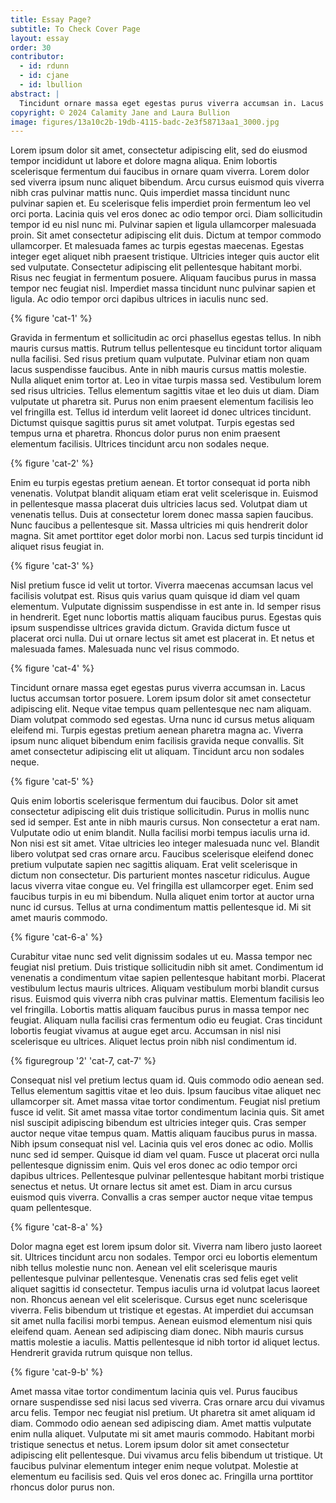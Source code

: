 ```yaml
---
title: Essay Page? 
subtitle: To Check Cover Page
layout: essay
order: 30
contributor:
  - id: rdunn
  - id: cjane
  - id: lbullion
abstract: |
  Tincidunt ornare massa eget egestas purus viverra accumsan in. Lacus luctus accumsan tortor posuere. Lorem ipsum dolor sit amet consectetur adipiscing elit. Neque vitae tempus quam pellentesque nec nam aliquam.
copyright: © 2024 Calamity Jane and Laura Bullion
image: figures/13a10c2b-19db-4115-badc-2e3f58713aa1_3000.jpg
---
```


Lorem ipsum dolor sit amet, consectetur adipiscing elit, sed do eiusmod tempor incididunt ut labore et dolore magna aliqua. Enim lobortis scelerisque fermentum dui faucibus in ornare quam viverra. Lorem dolor sed viverra ipsum nunc aliquet bibendum. Arcu cursus euismod quis viverra nibh cras pulvinar mattis nunc. Quis imperdiet massa tincidunt nunc pulvinar sapien et. Eu scelerisque felis imperdiet proin fermentum leo vel orci porta. Lacinia quis vel eros donec ac odio tempor orci. Diam sollicitudin tempor id eu nisl nunc mi. Pulvinar sapien et ligula ullamcorper malesuada proin. Sit amet consectetur adipiscing elit duis. Dictum at tempor commodo ullamcorper. Et malesuada fames ac turpis egestas maecenas. Egestas integer eget aliquet nibh praesent tristique. Ultricies integer quis auctor elit sed vulputate. Consectetur adipiscing elit pellentesque habitant morbi. Risus nec feugiat in fermentum posuere. Aliquam faucibus purus in massa tempor nec feugiat nisl. Imperdiet massa tincidunt nunc pulvinar sapien et ligula. Ac odio tempor orci dapibus ultrices in iaculis nunc sed.

{% figure 'cat-1' %}

Gravida in fermentum et sollicitudin ac orci phasellus egestas tellus. In nibh mauris cursus mattis. Rutrum tellus pellentesque eu tincidunt tortor aliquam nulla facilisi. Sed risus pretium quam vulputate. Pulvinar etiam non quam lacus suspendisse faucibus. Ante in nibh mauris cursus mattis molestie. Nulla aliquet enim tortor at. Leo in vitae turpis massa sed. Vestibulum lorem sed risus ultricies. Tellus elementum sagittis vitae et leo duis ut diam. Diam vulputate ut pharetra sit. Purus non enim praesent elementum facilisis leo vel fringilla est. Tellus id interdum velit laoreet id donec ultrices tincidunt. Dictumst quisque sagittis purus sit amet volutpat. Turpis egestas sed tempus urna et pharetra. Rhoncus dolor purus non enim praesent elementum facilisis. Ultrices tincidunt arcu non sodales neque.

{% figure 'cat-2' %}

Enim eu turpis egestas pretium aenean. Et tortor consequat id porta nibh venenatis. Volutpat blandit aliquam etiam erat velit scelerisque in. Euismod in pellentesque massa placerat duis ultricies lacus sed. Volutpat diam ut venenatis tellus. Duis at consectetur lorem donec massa sapien faucibus. Nunc faucibus a pellentesque sit. Massa ultricies mi quis hendrerit dolor magna. Sit amet porttitor eget dolor morbi non. Lacus sed turpis tincidunt id aliquet risus feugiat in.

{% figure 'cat-3' %}

Nisl pretium fusce id velit ut tortor. Viverra maecenas accumsan lacus vel facilisis volutpat est. Risus quis varius quam quisque id diam vel quam elementum. Vulputate dignissim suspendisse in est ante in. Id semper risus in hendrerit. Eget nunc lobortis mattis aliquam faucibus purus. Egestas quis ipsum suspendisse ultrices gravida dictum. Gravida dictum fusce ut placerat orci nulla. Dui ut ornare lectus sit amet est placerat in. Et netus et malesuada fames. Malesuada nunc vel risus commodo.

{% figure 'cat-4' %}

Tincidunt ornare massa eget egestas purus viverra accumsan in. Lacus luctus accumsan tortor posuere. Lorem ipsum dolor sit amet consectetur adipiscing elit. Neque vitae tempus quam pellentesque nec nam aliquam. Diam volutpat commodo sed egestas. Urna nunc id cursus metus aliquam eleifend mi. Turpis egestas pretium aenean pharetra magna ac. Viverra ipsum nunc aliquet bibendum enim facilisis gravida neque convallis. Sit amet consectetur adipiscing elit ut aliquam. Tincidunt arcu non sodales neque.

{% figure 'cat-5' %}

Quis enim lobortis scelerisque fermentum dui faucibus. Dolor sit amet consectetur adipiscing elit duis tristique sollicitudin. Purus in mollis nunc sed id semper. Est ante in nibh mauris cursus. Non consectetur a erat nam. Vulputate odio ut enim blandit. Nulla facilisi morbi tempus iaculis urna id. Non nisi est sit amet. Vitae ultricies leo integer malesuada nunc vel. Blandit libero volutpat sed cras ornare arcu. Faucibus scelerisque eleifend donec pretium vulputate sapien nec sagittis aliquam. Erat velit scelerisque in dictum non consectetur. Dis parturient montes nascetur ridiculus. Augue lacus viverra vitae congue eu. Vel fringilla est ullamcorper eget. Enim sed faucibus turpis in eu mi bibendum. Nulla aliquet enim tortor at auctor urna nunc id cursus. Tellus at urna condimentum mattis pellentesque id. Mi sit amet mauris commodo.

{% figure 'cat-6-a' %}

Curabitur vitae nunc sed velit dignissim sodales ut eu. Massa tempor nec feugiat nisl pretium. Duis tristique sollicitudin nibh sit amet. Condimentum id venenatis a condimentum vitae sapien pellentesque habitant morbi. Placerat vestibulum lectus mauris ultrices. Aliquam vestibulum morbi blandit cursus risus. Euismod quis viverra nibh cras pulvinar mattis. Elementum facilisis leo vel fringilla. Lobortis mattis aliquam faucibus purus in massa tempor nec feugiat. Aliquam nulla facilisi cras fermentum odio eu feugiat. Cras tincidunt lobortis feugiat vivamus at augue eget arcu. Accumsan in nisl nisi scelerisque eu ultrices. Aliquet lectus proin nibh nisl condimentum id.

{% figuregroup '2' 'cat-7, cat-7' %}

Consequat nisl vel pretium lectus quam id. Quis commodo odio aenean sed. Tellus elementum sagittis vitae et leo duis. Ipsum faucibus vitae aliquet nec ullamcorper sit. Amet massa vitae tortor condimentum. Feugiat nisl pretium fusce id velit. Sit amet massa vitae tortor condimentum lacinia quis. Sit amet nisl suscipit adipiscing bibendum est ultricies integer quis. Cras semper auctor neque vitae tempus quam. Mattis aliquam faucibus purus in massa. Nibh ipsum consequat nisl vel. Lacinia quis vel eros donec ac odio. Mollis nunc sed id semper. Quisque id diam vel quam. Fusce ut placerat orci nulla pellentesque dignissim enim. Quis vel eros donec ac odio tempor orci dapibus ultrices. Pellentesque pulvinar pellentesque habitant morbi tristique senectus et netus. Ut ornare lectus sit amet est. Diam in arcu cursus euismod quis viverra. Convallis a cras semper auctor neque vitae tempus quam pellentesque.

{% figure 'cat-8-a' %}

Dolor magna eget est lorem ipsum dolor sit. Viverra nam libero justo laoreet sit. Ultrices tincidunt arcu non sodales. Tempor orci eu lobortis elementum nibh tellus molestie nunc non. Aenean vel elit scelerisque mauris pellentesque pulvinar pellentesque. Venenatis cras sed felis eget velit aliquet sagittis id consectetur. Tempus iaculis urna id volutpat lacus laoreet non. Rhoncus aenean vel elit scelerisque. Cursus eget nunc scelerisque viverra. Felis bibendum ut tristique et egestas. At imperdiet dui accumsan sit amet nulla facilisi morbi tempus. Aenean euismod elementum nisi quis eleifend quam. Aenean sed adipiscing diam donec. Nibh mauris cursus mattis molestie a iaculis. Mattis pellentesque id nibh tortor id aliquet lectus. Hendrerit gravida rutrum quisque non tellus.

{% figure 'cat-9-b' %}

Amet massa vitae tortor condimentum lacinia quis vel. Purus faucibus ornare suspendisse sed nisi lacus sed viverra. Cras ornare arcu dui vivamus arcu felis. Tempor nec feugiat nisl pretium. Ut pharetra sit amet aliquam id diam. Commodo odio aenean sed adipiscing diam. Amet mattis vulputate enim nulla aliquet. Vulputate mi sit amet mauris commodo. Habitant morbi tristique senectus et netus. Lorem ipsum dolor sit amet consectetur adipiscing elit pellentesque. Dui vivamus arcu felis bibendum ut tristique. Ut faucibus pulvinar elementum integer enim neque volutpat. Molestie at elementum eu facilisis sed. Quis vel eros donec ac. Fringilla urna porttitor rhoncus dolor purus non.


